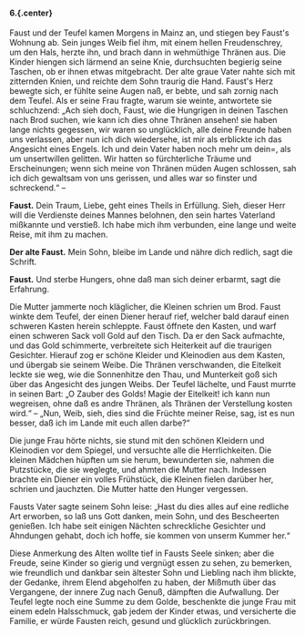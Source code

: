 #### 6.{.center}

Faust und der Teufel kamen Morgens in Mainz an, und stiegen bey Faust's Wohnung ab. Sein junges Weib fiel ihm, mit einem hellen Freudenschrey, um den Hals, herzte ihn, und brach dann in wehmüthige Thränen aus. Die Kinder hiengen sich lärmend an seine Knie, durchsuchten begierig seine Taschen, ob er ihnen etwas mitgebracht. Der alte graue Vater nahte sich mit zitternden Knien, und reichte dem Sohn traurig die Hand. Faust's Herz bewegte sich, er fühlte seine Augen naß, er bebte, und sah zornig nach dem Teufel. Als er seine Frau fragte, warum sie weinte, antwortete sie schluchzend: „Ach sieh doch, Faust, wie die Hungrigen in deinen Taschen nach Brod suchen, wie kann ich dies ohne Thränen ansehen! sie haben lange nichts gegessen, wir waren so unglücklich, alle deine Freunde haben uns verlassen, aber nun ich dich wiedersehe, ist mir als erblickte ich das Angesicht eines Engels. Ich und dein Vater haben noch mehr um dein=, als um unsertwillen gelitten. Wir hatten so fürchterliche Träume und Erscheinungen; wenn sich meine von Thränen müden Augen schlossen, sah ich dich gewaltsam von uns gerissen, und alles war so finster und schreckend.“ –

**Faust.** Dein Traum, Liebe, geht eines Theils in Erfüllung. Sieh, dieser Herr will die Verdienste deines Mannes belohnen, den sein hartes Vaterland mißkannte und verstieß. Ich habe mich ihm verbunden, eine lange und weite Reise, mit ihm zu machen.

**Der alte Faust.** Mein Sohn, bleibe im Lande und nähre dich redlich, sagt die Schrift.

**Faust.** Und sterbe Hungers, ohne daß man sich deiner erbarmt, sagt die Erfahrung.

Die Mutter jammerte noch kläglicher, die Kleinen schrien um Brod. Faust winkte dem Teufel, der einen Diener herauf rief, welcher bald darauf einen schweren Kasten herein schleppte. Faust öffnete den Kasten, und warf einen schweren Sack voll Gold auf den Tisch. Da er den Sack aufmachte, und das Gold schimmerte, verbreitete sich Heiterkeit auf die traurigen Gesichter. Hierauf zog er schöne Kleider und Kleinodien aus dem Kasten, und übergab sie seinem Weibe. Die Thränen verschwanden, die Eitelkeit leckte sie weg, wie die Sonnenhitze den Thau, und Munterkeit goß sich über das Angesicht des jungen Weibs. Der Teufel lächelte, und Faust murrte in seinen Bart: „O Zauber des Golds! Magie der Eitelkeit! ich kann nun wegreisen, ohne daß es andre Thränen, als Thränen der Verstellung kosten wird.“ – „Nun, Weib, sieh, dies sind die Früchte meiner Reise, sag, ist es nun besser, daß ich im Lande mit euch allen darbe?“

Die junge Frau hörte nichts, sie stund mit den schönen Kleidern und Kleinodien vor dem Spiegel, und versuchte alle die Herrlichkeiten. Die kleinen Mädchen hüpften um sie herum, bewunderten sie, nahmen die Putzstücke, die sie weglegte, und ahmten die Mutter nach. Indessen brachte ein Diener ein volles Frühstück, die Kleinen fielen darüber her, schrien und jauchzten. Die Mutter hatte den Hunger vergessen.

Fausts Vater sagte seinem Sohn leise: „Hast du dies alles auf eine redliche Art erworben, so laß uns Gott danken, mein Sohn, und des Bescheerten genießen. Ich habe seit einigen Nächten schreckliche Gesichter und Ahndungen gehabt, doch ich hoffe, sie kommen von unserm Kummer her.“

Diese Anmerkung des Alten wollte tief in Fausts Seele sinken; aber die Freude, seine Kinder so gierig und vergnügt essen zu sehen, zu bemerken, wie freundlich und dankbar sein ältester Sohn und Liebling nach ihm blickte, der Gedanke, ihrem Elend abgeholfen zu haben, der Mißmuth über das Vergangene, der innere Zug nach Genuß, dämpften die Aufwallung. Der Teufel legte noch eine Summe zu dem Golde, beschenkte die junge Frau mit einem edeln Halsschmuck, gab jedem der Kinder etwas, und versicherte die Familie, er würde Fausten reich, gesund und glücklich zurückbringen.
